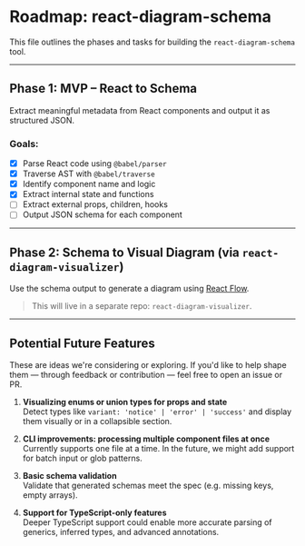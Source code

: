 # Roadmap: react-diagram-schema

This file outlines the phases and tasks for building the `react-diagram-schema` tool.

---

## Phase 1: MVP – React to Schema

Extract meaningful metadata from React components and output it as structured JSON.

### Goals:
- [x] Parse React code using `@babel/parser`
- [x] Traverse AST with `@babel/traverse`
- [x] Identify component name and logic
- [x] Extract internal state and functions
- [ ] Extract external props, children, hooks
- [ ] Output JSON schema for each component

---

## Phase 2: Schema to Visual Diagram (via `react-diagram-visualizer`)

Use the schema output to generate a diagram using [React Flow](https://reactflow.dev/).

> This will live in a separate repo: `react-diagram-visualizer`.

---

## Potential Future Features

These are ideas we're considering or exploring. If you'd like to help shape them — through feedback or contribution — feel free to open an issue or PR.

1. **Visualizing enums or union types for props and state**  
   Detect types like `variant: 'notice' | 'error' | 'success'` and display them visually or in a collapsible section.

2. **CLI improvements: processing multiple component files at once**  
   Currently supports one file at a time. In the future, we might add support for batch input or glob patterns.

3. **Basic schema validation**  
   Validate that generated schemas meet the spec (e.g. missing keys, empty arrays).

4. **Support for TypeScript-only features**  
   Deeper TypeScript support could enable more accurate parsing of generics, inferred types, and advanced annotations.

